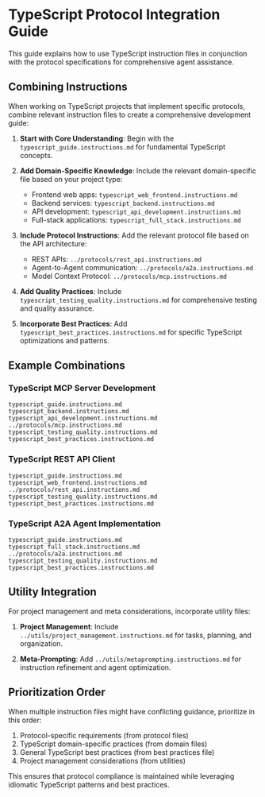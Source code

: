 # TypeScript Protocol Integration Guide

This guide explains how to use TypeScript instruction files in conjunction with the protocol specifications for comprehensive agent assistance.

## Combining Instructions

When working on TypeScript projects that implement specific protocols, combine relevant instruction files to create a comprehensive development guide:

1. **Start with Core Understanding**: Begin with the `typescript_guide.instructions.md` for fundamental TypeScript concepts.

2. **Add Domain-Specific Knowledge**: Include the relevant domain-specific file based on your project type:
   - Frontend web apps: `typescript_web_frontend.instructions.md`
   - Backend services: `typescript_backend.instructions.md`
   - API development: `typescript_api_development.instructions.md`
   - Full-stack applications: `typescript_full_stack.instructions.md`

3. **Include Protocol Instructions**: Add the relevant protocol file based on the API architecture:
   - REST APIs: `../protocols/rest_api.instructions.md`
   - Agent-to-Agent communication: `../protocols/a2a.instructions.md`
   - Model Context Protocol: `../protocols/mcp.instructions.md`

4. **Add Quality Practices**: Include `typescript_testing_quality.instructions.md` for comprehensive testing and quality assurance.

5. **Incorporate Best Practices**: Add `typescript_best_practices.instructions.md` for specific TypeScript optimizations and patterns.

## Example Combinations

### TypeScript MCP Server Development
```
typescript_guide.instructions.md
typescript_backend.instructions.md
typescript_api_development.instructions.md
../protocols/mcp.instructions.md
typescript_testing_quality.instructions.md
typescript_best_practices.instructions.md
```

### TypeScript REST API Client
```
typescript_guide.instructions.md
typescript_web_frontend.instructions.md
../protocols/rest_api.instructions.md
typescript_testing_quality.instructions.md
typescript_best_practices.instructions.md
```

### TypeScript A2A Agent Implementation
```
typescript_guide.instructions.md
typescript_full_stack.instructions.md
../protocols/a2a.instructions.md
typescript_testing_quality.instructions.md
typescript_best_practices.instructions.md
```

## Utility Integration

For project management and meta considerations, incorporate utility files:

1. **Project Management**: Include `../utils/project_management.instructions.md` for tasks, planning, and organization.

2. **Meta-Prompting**: Add `../utils/metaprompting.instructions.md` for instruction refinement and agent optimization.

## Prioritization Order

When multiple instruction files might have conflicting guidance, prioritize in this order:

1. Protocol-specific requirements (from protocol files)
2. TypeScript domain-specific practices (from domain files)
3. General TypeScript best practices (from best practices file)
4. Project management considerations (from utilities)

This ensures that protocol compliance is maintained while leveraging idiomatic TypeScript patterns and best practices.
